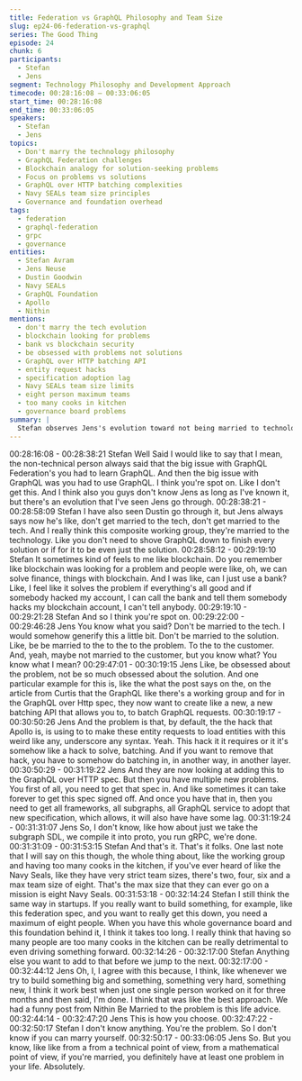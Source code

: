 ```yaml
---
title: Federation vs GraphQL Philosophy and Team Size
slug: ep24-06-federation-vs-graphql
series: The Good Thing
episode: 24
chunk: 6
participants:
  - Stefan
  - Jens
segment: Technology Philosophy and Development Approach
timecode: 00:28:16:08 – 00:33:06:05
start_time: 00:28:16:08
end_time: 00:33:06:05
speakers:
  - Stefan
  - Jens
topics:
  - Don't marry the technology philosophy
  - GraphQL Federation challenges
  - Blockchain analogy for solution-seeking problems
  - Focus on problems vs solutions
  - GraphQL over HTTP batching complexities
  - Navy SEALs team size principles
  - Governance and foundation overhead
tags:
  - federation
  - graphql-federation
  - grpc
  - governance
entities:
  - Stefan Avram
  - Jens Neuse
  - Dustin Goodwin
  - Navy SEALs
  - GraphQL Foundation
  - Apollo
  - Nithin
mentions:
  - don't marry the tech evolution
  - blockchain looking for problems
  - bank vs blockchain security
  - be obsessed with problems not solutions
  - GraphQL over HTTP batching API
  - entity request hacks
  - specification adoption lag
  - Navy SEALs team size limits
  - eight person maximum teams
  - too many cooks in kitchen
  - governance board problems
summary: |
  Stefan observes Jens's evolution toward not being married to technology, comparing GraphQL Federation's approach to blockchain's solution-seeking behavior. Jens advocates for being obsessed with problems rather than solutions, critiquing the GraphQL over HTTP batching approach. Stefan applies Navy SEALs team size principles to argue that large governance boards hinder effective development.
---
```


00:28:16:08 - 00:28:38:21
Stefan
Well Said I would like to say that I mean, the non-technical person always said that the big issue
with GraphQL Federation's you had to learn GraphQL. And then the big issue with GraphQL
was you had to use GraphQL. I think you're spot on. Like I don't get this. And I think also you
guys don't know Jens as long as I've known it, but there's an evolution that I've seen Jens go
through.
00:28:38:21 - 00:28:58:09
Stefan
I have also seen Dustin go through it, but Jens always says now he's like, don't get married to
the tech, don't get married to the tech. And I really think this composite working group, they're
married to the technology. Like you don't need to shove GraphQL down to finish every solution
or if for it to be even just the solution.
00:28:58:12 - 00:29:19:10
Stefan
It sometimes kind of feels to me like blockchain. Do you remember like blockchain was looking
for a problem and people were like, oh, we can solve finance, things with blockchain. And I was
like, can I just use a bank? Like, I feel like it solves the problem if everything's all good and if
somebody hacked my account, I can call the bank and tell them somebody hacks my blockchain
account, I can't tell anybody.
00:29:19:10 - 00:29:21:28
Stefan
And so I think you're spot on.
00:29:22:00 - 00:29:46:28
Jens
You know what you said? Don't be married to the tech. I would somehow generify this a little bit.
Don't be married to the solution. Like, be be married to the to the to the problem. To the to the
customer. And, yeah, maybe not married to the customer, but you know what? You know what I
mean?
00:29:47:01 - 00:30:19:15
Jens
Like, be obsessed about the problem, not be so much obsessed about the solution. And one
particular example for this is, like the what the post says on the, on the article from Curtis that
the GraphQL like there's a working group and for in the GraphQL over Http spec, they now want
to create like a new, a new batching API that allows you to, to batch GraphQL requests.
00:30:19:17 - 00:30:50:26
Jens
And the problem is that, by default, the the hack that Apollo is, is using to to make these entity
requests to load entities with this weird like any, underscore any syntax. Yeah. This hack it it
requires or it it's somehow like a hack to solve, batching. And if you want to remove that hack,
you have to somehow do batching in, in another way, in another layer.
00:30:50:29 - 00:31:19:22
Jens
And they are now looking at adding this to the GraphQL over HTTP spec. But then you have
multiple new problems. You first of all, you need to get that spec in. And like sometimes it can
take forever to get this spec signed off. And once you have that in, then you need to get all
frameworks, all subgraphs, all GraphQL service to adopt that new specification, which allows, it
will also have have some lag.
00:31:19:24 - 00:31:31:07
Jens
So, I don't know, like how about just we take the subgraph SDL, we compile it into proto, you
run gRPC, we're done.
00:31:31:09 - 00:31:53:15
Stefan
And that's it. That's it folks. One last note that I will say on this though, the whole thing about,
like the working group and having too many cooks in the kitchen, if you've ever heard of like the
Navy Seals, like they have very strict team sizes, there's two, four, six and a max team size of
eight. That's the max size that they can ever go on a mission is eight Navy Seals.
00:31:53:18 - 00:32:14:24
Stefan
I still think the same way in startups. If you really want to build something, for example, like this
federation spec, and you want to really get this down, you need a maximum of eight people.
When you have this whole governance board and this foundation behind it, I think it takes too
long. I really think that having so many people are too many cooks in the kitchen can be really
detrimental to even driving something forward.
00:32:14:26 - 00:32:17:00
Stefan
Anything else you want to add to that before we jump to the next.
00:32:17:00 - 00:32:44:12
Jens
Oh, I, I agree with this because, I think, like whenever we try to build something big and
something, something very hard, something new, I think it work best when just one single
person worked on it for three months and then said, I'm done. I think that was like the best
approach. We had a funny post from Nithin Be Married to the problem is this life advice.
00:32:44:14 - 00:32:47:20
Jens
This is how you choose.
00:32:47:22 - 00:32:50:17
Stefan
I don't know anything. You're the problem. So I don't know if you can marry yourself.
00:32:50:17 - 00:33:06:05
Jens
So. But you know, like like from a from a technical point of view, from a mathematical point of
view, if you're married, you definitely have at least one problem in your life. Absolutely.